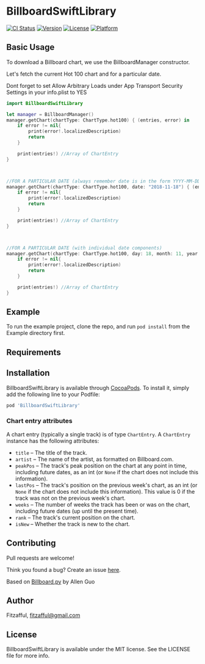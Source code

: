 # BillboardSwiftLibrary

[![CI Status](https://img.shields.io/travis/Fitzafful/BillboardSwiftLibrary.svg?style=flat)](https://travis-ci.org/Fitzafful/BillboardSwiftLibrary)
[![Version](https://img.shields.io/cocoapods/v/BillboardSwiftLibrary.svg?style=flat)](https://cocoapods.org/pods/BillboardSwiftLibrary)
[![License](https://img.shields.io/cocoapods/l/BillboardSwiftLibrary.svg?style=flat)](https://cocoapods.org/pods/BillboardSwiftLibrary)
[![Platform](https://img.shields.io/cocoapods/p/BillboardSwiftLibrary.svg?style=flat)](https://cocoapods.org/pods/BillboardSwiftLibrary)

## Basic Usage
To download a Billboard chart, we use the BillboardManager constructor.

Let's fetch the current Hot 100 chart and for a particular date.

Dont forget to set Allow Arbitrary Loads under App Transport Security Settings in your info.plist to YES

```swift
import BillboardSwiftLibrary

let manager = BillboardManager()
manager.getChart(chartType: ChartType.hot100) { (entries, error) in
	if error != nil{
		print(error!.localizedDescription)
		return
	}

	print(entries!) //Array of ChartEntry
}



//FOR A PARTICULAR DATE (always remember date is in the form YYYY-MM-DD)
manager.getChart(chartType: ChartType.hot100, date: "2018-11-18") { (entries, error) in
	if error != nil{
		print(error!.localizedDescription)
		return
	}

	print(entries!) //Array of ChartEntry
}



//FOR A PARTICULAR DATE (with individual date components)
manager.getChart(chartType: ChartType.hot100, day: 18, month: 11, year: 2018) { (entries, error) in
	if error != nil{
		print(error!.localizedDescription)
		return
	}

	print(entries!) //Array of ChartEntry
}

```

## Example

To run the example project, clone the repo, and run `pod install` from the Example directory first.

## Requirements

## Installation

BillboardSwiftLibrary is available through [CocoaPods](https://cocoapods.org). To install
it, simply add the following line to your Podfile:

```ruby
pod 'BillboardSwiftLibrary'
```

### Chart entry attributes

A chart entry (typically a single track) is of type `ChartEntry`. A `ChartEntry` instance has the following attributes:

* `title` &ndash; The title of the track.
* `artist` &ndash; The name of the artist, as formatted on Billboard.com.
* `peakPos` &ndash; The track's peak position on the chart at any point in time, including future dates, as an int (or `None` if the chart does not include this information).
* `lastPos` &ndash; The track's position on the previous week's chart, as an int (or `None` if the chart does not include this information). This value is 0 if the track was not on the previous week's chart.
* `weeks` &ndash; The number of weeks the track has been or was on the chart, including future dates (up until the present time).
* `rank` &ndash; The track's current position on the chart.
* `isNew` &ndash; Whether the track is new to the chart.

## Contributing

Pull requests are welcome! 

Think you found a bug? Create an issue [here](https://github.com/fitzafful/BillboardSwiftLibrary/issues).

Based on [Billboard.py](https://github.com/guoguo12/billboard-charts) by Allen Guo

## Author

Fitzafful, fitzafful@gmail.com

## License

BillboardSwiftLibrary is available under the MIT license. See the LICENSE file for more info.
